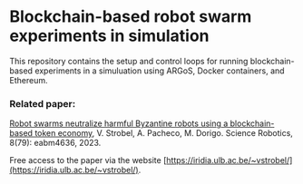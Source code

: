 # Blockchain-based robot swarm experiments in simulation

This repository contains the setup and control loops for running blockchain-based experiments in a simuluation using ARGoS, Docker containers, and Ethereum.

### Related paper:

[Robot swarms neutralize harmful Byzantine robots using a blockchain-based token economy](https://www.science.org/doi/10.1126/scirobotics.abm4636), V. Strobel, A. Pacheco, M. Dorigo. Science Robotics, 8(79): eabm4636, 2023.

Free access to the paper via the website [https://iridia.ulb.ac.be/~vstrobel/](https://iridia.ulb.ac.be/~vstrobel/).
